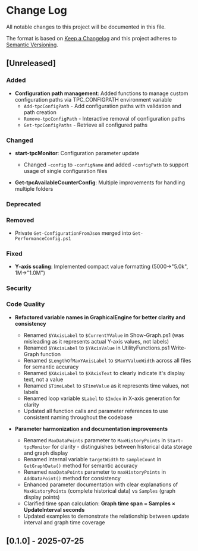 # Change Log

All notable changes to this project will be documented in this file.

The format is based on [Keep a Changelog](http://keepachangelog.com/)
and this project adheres to [Semantic Versioning](http://semver.org/).

## [Unreleased]

### Added

* **Configuration path management**: Added functions to manage custom configuration paths via TPC_CONFIGPATH environment variable
  * `Add-tpcConfigPath` - Add configuration paths with validation and path creation
  * `Remove-tpcConfigPath` - Interactive removal of configuration paths
  * `Get-tpcConfigPaths` - Retrieve all configured paths

### Changed

* **start-tpcMonitor**: Configuration parameter update
  * Changed `-config` to `-configName` and added `-configPath` to support usage of single configuration files

* **Get-tpcAvailableCounterConfig**: Multiple improvements for handling multiple folders

### Deprecated

### Removed

* Private `Get-ConfigurationFromJson` merged into `Get-PerformanceConfig.ps1`

### Fixed

* **Y-axis scaling**: Implemented compact value formatting (5000→"5.0k", 1M→"1.0M")

### Security

### Code Quality

* **Refactored variable names in GraphicalEngine for better clarity and consistency**
  * Renamed `$YAxisLabel` to `$CurrentYValue` in Show-Graph.ps1 (was misleading as it represents actual Y-axis  values, not labels)
  * Renamed `$YAxisLabel` to `$YAxisValue` in UtilityFunctions.ps1 Write-Graph function
  * Renamed `$LengthOfMaxYAxisLabel` to `$MaxYValueWidth` across all files for semantic accuracy
  * Renamed `$XAxisLabel` to `$XAxisText` to clearly indicate it's display text, not a value
  * Renamed `$TimeLabel` to `$TimeValue` as it represents time values, not labels
  * Renamed loop variable `$Label` to `$Index` in X-axis generation for clarity
  * Updated all function calls and parameter references to use consistent naming throughout the codebase

* **Parameter harmonization and documentation improvements**
  * Renamed `MaxDataPoints` parameter to `MaxHistoryPoints` in `Start-tpcMonitor` for clarity - distinguishes between historical data storage and graph display
  * Renamed internal variable `targetWidth` to `sampleCount` in `GetGraphData()` method for semantic accuracy
  * Renamed `maxDataPoints` parameter to `maxHistoryPoints` in `AddDataPoint()` method for consistency
  * Enhanced parameter documentation with clear explanations of `MaxHistoryPoints` (complete historical data) vs `Samples` (graph display points)
  * Clarified time span calculation: **Graph time span = Samples × UpdateInterval seconds**
  * Updated examples to demonstrate the relationship between update interval and graph time coverage


## [0.1.0]  - 2025-07-25
